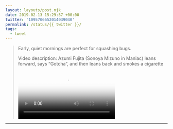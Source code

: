 ```yaml
---
layout: layouts/post.njk
date: 2019-02-13 15:29:57 +00:00
twitter: '1095706652014039040'
permalink: /status/{{ twitter }}/
tags: 
  - tweet
---
```


> Early, quiet mornings are perfect for squashing bugs. 
> 
> <p class="sr-only">Video description: Azumi Fujita (Sonoya Mizuno in Maniac) leans forward, says “Gotcha”, and then leans back and smokes a cigarette</p>
> 
> <video controls loop preload="metadata" poster="/img/DzS7WHXWsAI7oEI.jpg"><source src="/img/1095706652014039040-DzS7WHXWsAI7oEI.mp4">Your browser does not support the video tag.</video>

---
